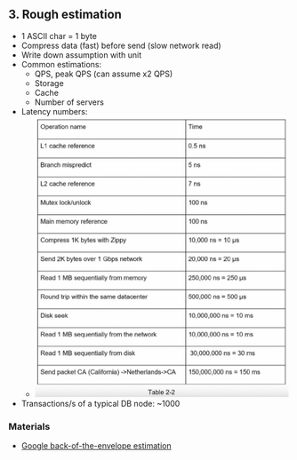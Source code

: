 ## 3. Rough estimation
- 1 ASCII char = 1 byte
- Compress data (fast) before send (slow network read)
- Write down assumption with unit
- Common estimations:
  - QPS, peak QPS (can assume x2 QPS)
  - Storage
  - Cache
  - Number of servers
- Latency numbers:
  - <img src="./resources/2.2.png" width="600">
- Transactions/s of a typical DB node: ~1000
### Materials
- [Google back-of-the-envelope estimation](http://highscalability.com/blog/2011/1/26/google-pro-tip-use-back-of-the-envelope-calculations-to-choo.html)
